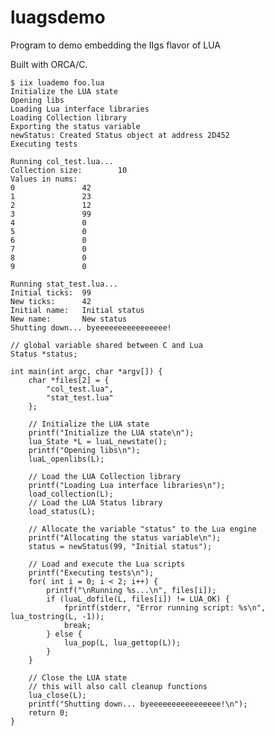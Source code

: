 # luagsdemo
Program to demo embedding the IIgs flavor of LUA

Built with ORCA/C.

    $ iix luademo foo.lua
    Initialize the LUA state
    Opening libs
    Loading Lua interface libraries
    Loading Collection library
    Exporting the status variable
    newStatus: Created Status object at address 2D452
    Executing tests

    Running col_test.lua...
    Collection size:        10
    Values in nums:
    0               42
    1               23
    2               12
    3               99
    4               0
    5               0
    6               0
    7               0
    8               0
    9               0

    Running stat_test.lua...
    Initial ticks:  99
    New ticks:      42
    Initial name:   Initial status
    New name:       New status
    Shutting down... byeeeeeeeeeeeeeeee!

    // global variable shared between C and Lua
    Status *status;
    
    int main(int argc, char *argv[]) {
        char *files[2] = {
            "col_test.lua",
            "stat_test.lua"
        };
    
        // Initialize the LUA state
        printf("Initialize the LUA state\n");
        lua_State *L = luaL_newstate();
        printf("Opening libs\n");
        luaL_openlibs(L);
    
        // Load the LUA Collection library
        printf("Loading Lua interface libraries\n");
        load_collection(L);
        // Load the LUA Status library
        load_status(L);
    
        // Allocate the variable "status" to the Lua engine
        printf("Allocating the status variable\n");
        status = newStatus(99, "Initial status");
    
        // Load and execute the Lua scripts
        printf("Executing tests\n");
        for( int i = 0; i < 2; i++) {
            printf("\nRunning %s...\n", files[i]);
            if (luaL_dofile(L, files[i]) != LUA_OK) {
                fprintf(stderr, "Error running script: %s\n", lua_tostring(L, -1));
                break;
            } else {
                lua_pop(L, lua_gettop(L));
            }
        }
    
        // Close the LUA state
        // this will also call cleanup functions
        lua_close(L);
        printf("Shutting down... byeeeeeeeeeeeeeeee!\n");
        return 0;
    }
